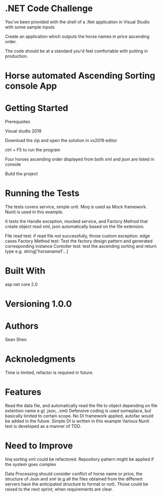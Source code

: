 # .NET Code Challenge

You've been provided with the shell of a .Net application in Visual Studio with some sample inputs 

Create an application which outputs the horse names in price ascending order. 

The code should be at a standard you'd feel comfortable with putting in production.

# Horse automated Ascending Sorting console App  

# Getting Started
Prerequsites

Visual studio 2019 

Download the zip and open the solution in vs2019 editor

ctrl + F5 to run the program

Four horses ascending order displayed from both xml and json are listed in console

Build the project

# Running the Tests
The tests covers service, simple unit. Moq is used as Mock framework. Nunit is used in this example.

It tests the Handle exception, mocked service, and Factory Method that create object read xml, json automatically based on the file extension.

File read test: if read file not successfully, throw custom exception. edge cases
Factory Method test: Test the factory design pattern and generated corresponding instance
Contoller test: test the ascending sorting and return type e.g. string['horsename1'...]

# Built With
asp net core 2.0

# Versioning 1.0.0

# Authors
Sean Shen

# Acknoledgments
 Time is limited, refactor is required in future.
# Features
Read the data file, and automatically read the file to object depending on file extention name e.g( .json, .xml)
Defensive coding is used someplace, but basically limited to certain scope.
No DI framework applied, autofac would be added in the future. Simple DI is written in this example
Various Nunit test is developed as a manner of TDD.

# Need to Improve
linq sorting xml could be refactored. 
Repository pattern might be applied if the system goes complex

Data Processing should consider conflict of horse name or price, the structure of Json and xml (e.g all the files obtained from the different servers have the anticipated structure to format or not). Those could be raised to the next sprint, when requirements are clear. 


